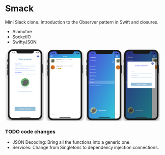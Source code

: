 # Smack

Mini Slack clone. Introduction to the Observer pattern in Swift and closures.

* Alamofire
* SocketIO
* SwiftyJSON

![Screenshots](https://github.com/TiagoSantosSilva/Smack/blob/master/Screenshots/Smack.png)


### TODO code changes

* JSON Decoding: Bring all the functions into a generic one.
* Services: Change from Singletons to dependency injection connections.
